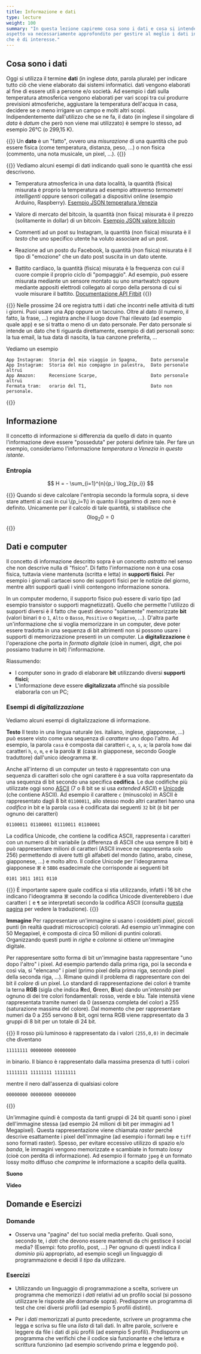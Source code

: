 ```yaml
---
title: Informazione e dati
type: lecture
weight: 100
summary: "In questa lezione capiremo cosa sono i dati e cosa si intende per informazione. Questo
aspetto va necessariamente approfondito per gestire al meglio i dati in modo da mantenere l'informazione
che è di interesse."
---
```


## Cosa sono i dati
Oggi si utilizza il termine **dati** (in inglese *data*, parola plurale) per indicare tutto ciò che viene elaborato dai sistemi informatici.  dati vengono elaborati al fine di essere utili a persone e/o società.  Ad esempio i dati sulla temperatura atmosferica vengono elaborati per vari scopi tra cui produrre previsioni atmosferiche, aggiustare la temperatura dell'acqua in casa, decidere se o meno irrigare un campo e molti altri scopi. Indipendentemente dall'utilizzo che se ne fa, il dato (in inglese il singolare di *data* è *datum* che però non viene mai utilizzato) è sempre lo stesso, ad esempio 26°C (o 299,15 K).

{{<def>}}
Un **dato** è un "fatto", ovvero una *misurazione* di una quantità che può essere fisica
(come temperatura, distanza, peso, ...) o non fisica (commento, una nota musicale, un pixel, ...).
{{</def>}}

{{<example>}}
Vediamo alcuni esempi di dati indicando quali sono le quantità che essi descrivono.
* Temperatura atmosferica in una data località, la quantità (fisica) misurata è proprio la temperatura
ad esempio attraverso *termometri intelligenti* oppure sensori collegati a dispositivi online (esempio
Arduino, Raspberry). 
[Esempio  JSON temperatura Venezia](https://dati.venezia.it/sites/default/files/dataset/opendata/temparia.json)

* Valore di mercato del bitcoin, la quantità (non fisica) misurata è il prezzo (solitamente in dollar) di un
bitcoin. [Esempio JSON valore bitcoin](https://api.coindesk.com/v1/bpi/currentprice.json)

* Commenti ad un post su Instagram, la quantità (non fisica) misurata è il *testo* che uno specifico utente
ha voluto associare ad un post.

* Reazione ad un posto du Facebook, la quantità (non fisica) misurata è il tipo di "emozione" che un dato
post suscita in un dato utente.

* Battito cardiaco, la quantità (fisica) misurata è la frequenza con cui il cuore compie il proprio ciclo
di "pompaggio". Ad esempio, può essere misurata mediante un sensore montato su uno smartwatch oppure mediante
appositi elettrodi collegato al corpo della persona di cui si vuole misurare il battito. [Documentazione API Fitbit](https://dev.fitbit.com/build/reference/device-api/heart-rate/)
{{</example>}}

{{<exercise title="I dati della quotidianità">}}
Nelle prossime 24 ore registra tutti i dati che incontri nelle attività di tutti i giorni. Puoi usare una App oppure un taccuino. Oltre al dato (il numero, il fatto, la frase, ...) registra anche il luogo dove l'hai rilevato (ad esempio quale app) e se si tratta o meno di un dato personale. Per dato personale si intende un dato che ti riguarda direttamente, esempio di dati personali sono: la tua email, la tua data di nascita, la tua canzone preferita, ...

Vediamo un esempio

```
App Instagram:  Storia del mio viaggio in Spagna,     Dato personale
App Instagram:  Storia del mio compagno in palestra,  Dato personale altrui
App Amazon:     Recensione Scarpe,                    Dato personale altrui
Fermata tram:   orario del T1,                        Dato non personale.
```
{{</exercise>}}

## Informazione
Il concetto di informazione si differenzia da quello di dato in quanto l'informazione
deve essere "posseduta" per potersi definire tale. Per fare un esempio, consideriamo
l'informazione *temperatura a Venezia in questo istante*.

### Entropia

$$ H = - \sum_{i=1}^{n}{p_i \log_2{p_i}} $$

{{<attention>}}
Quando si deve calcolare l'entropia secondo la formula sopra, si deve stare attenti ai casi in cui \\(p_i=1\\) in quanto il logaritmo di zero non è definito. Unicamente per il calcolo di tale quantità, si stabilisce che 
$$ 0\log_2{0} = 0 $$
{{</attention>}}

## Dati e computer
Il concetto di informazione descritto sopra è un concetto *astratto* nel senso che non descrive
nulla di "fisico". Di fatto l'informazione non è una cosa fisica, tuttavia viene mantenuta (scritta
e letta) in **supporti fisici**. Per esempio i giornali cartacei sono dei supporti fisici per
le notizie del giorno, mentre altri supporti quali i vinili contengono informazione sonora.

In un computer moderno, il supporto fisico può essere di vario tipo (ad esempio transistor o
supporti magnetizzati). Quello che permette l'utilizzo di supporti diversi è il fatto che questi
devono "solamente" memorizzate **bit** (valori binari `0` o `1`, `Alto` o `Basso`, `Positivo` o
`Negativo`, ...). D'altra parte un'informazione che si voglia memorizzare in un computer, deve
poter essere tradotta in una sequenza di bit altrimenti non si possono usare i supporti di
memorizzazione presenti in un computer. La **digitalizzazione** è l'operazione che porta in
*formato digitale* (cioè in numeri, *digit*, che poi possiamo tradurre in bit) l'informazione.

Riassumendo:
* I computer sono in grado di elaborare **bit** utilizzando diversi **supporti fisici**;
* L'informazione deve essere **digitalizzata** affinché sia possibile elaborarla con un PC;

### Esempi di *digitalizzazione*
Vediamo alcuni esempi di digitalizzazione di informazione.

**Testo**
Il testo in una lingua naturale (es. italiano, inglese, giapponese, ...) può essere visto come
una sequenza di *carattere* uno dopo l'altro. Ad esempio, la parola `casa` è composta dai
caratteri `c`, `a`, `s`, `a`; la parola `home` dai caratteri `h`, `o`, `m`, `e` e la parola
`家` (casa in giapponese, secondo Google traduttore) dall'unico ideogramma `家`.

Anche all'interno di un computer un testo è rappresentato con una sequenza di caratteri solo
che ogni carattere è a sua volta rappresentato da una sequenza di bit secondo una specifica
**codifica**. Le due codifiche più utilizzate oggi sono [ASCII](https://en.wikipedia.org/wiki/ASCII)
 (7 o 8 bit se si usa *extended ASCII*) e [Unicode](https://en.wikipedia.org/wiki/Unicode) (che contiene ASCII). Ad esempio il 
 carattere `c` (minuscolo) in ASCII è rappresentato dagli 8 bit `01100011`, allo stesso modo
 altri caratteri hanno una *codifica* in bit e la parola `casa` è codificata dai
 seguenti `32` bit (`8` bit per ognuno dei caratteri) 

`01100011 01100001 01110011 01100001`

La codifica Unicode, che contiene la codifica ASCII, rappresenta i caratteri con un numero di
bit variabile (a differenza di ASCII che usa sempre 8 bit) è può rappresentare milioni di
caratteri (ASCII invece ne rappresenta solo 256) permettendo di avere tutti gli alfabeti del
mondo (latino, arabo, cinese, giapponese, ...) e molto altro. Il codice Unicode per l'ideogramma
giapponese `家` è `5BB6` esadecimale che corrisponde ai seguenti bit

`0101 1011 1011 0110`

{{<attention>}}
È importante sapere quale codifica si stia utilizzando, infatti i 16 bit che indicano l'ideogramma
`家` secondo la codifica Unicode diventerebbero i due caratteri `[` e `¶` se interpretati secondo
la codifica ASCII (consulta [questa pagina](https://www.ascii-code.com/) per vedere la traduzione).
{{</attention>}}


**Immagine**
Per rappresentare un'immagine si usano i cosiddetti *pixel*, piccoli punti (in realtà
quadrati microscopici) colorati. Ad esempio un'immagine con 50 Megapixel, è composta
di circa 50 milioni di puntini colorati. Organizzando questi punti in *righe* e *colonne*
si ottiene un'immagine digitale. 

Per rappresentare sotto forma di bit un'immagine basta rappresentare "uno dopo l'altro" i
pixel. Ad esempio partendo dalla prima riga, poi la seconda e così via, si "elencano" i
pixel (primo pixel della prima riga, secondo pixel della seconda riga, ...). Rimane quindi
il problema di rappresentare con dei bit il *colore* di un pixel. Lo standard di rappresentazione
dei colori è tramite la terna **RGB** (sigla che indica **R**ed, **G**reen, **B**lue)
dando un'*intensità* per ognuno di dei tre colori fondamentali: rosso, verde e blu. Tale intensità
viene rappresentata tramite numeri da 0 (assenza completa del color) a 255 (saturazione massima
del colore). Dal momento che per rappresentare numeri da 0 a 255 servono 8 bit, ogni
terna RGB viene rappresentato da 3 gruppi di 8 bit per un totale di 24 bit. 

{{<example>}}
Il rosso più luminoso è rappresentato da i valori `(255,0,0)` in decimale che diventano

    11111111 00000000 00000000

in binario. Il bianco è rappresentato dalla massima presenza di tutti i colori

    11111111 11111111 11111111

mentre il nero dall'assenza di qualsiasi colore

    00000000 00000000 00000000

{{</example>}}

Un'immagine quindi è composta da tanti gruppi di 24 bit quanti sono i pixel dell'immagine
stessa (ad esempio 24 milioni di bit per immagini ad 1 Megapixel). Questa rappresentazione
viene chiamata *raster* perché descrive esattamente i pixel dell'immagine (ad esempio i
formati `bmp` e `tiff` sono formati raster). Spesso, per evitare eccessivo utilizzo di spazio
e/o *banda*, le immagini vengono memorizzate e scambiate in formato *lossy* (cioè con
perdita di informazione). Ad esempio il formato `jpeg` è un formato lossy molto diffuso che
*comprime* le informazione a scapito della qualità.


**Suono**

**Video**


## Domande e Esercizi

### Domande
* Osserva una "pagina" del tuo social media preferito. Quali sono, secondo te, i *dati* che
devono essere mantenuti da chi gestisce il social media? (Esempi: foto profilo, post, ...)
Per ognuno di questi indica il *dominio* più appropriato, ad esempio scegli un linguaggio
di programmazione e decidi il *tipo* da utilizzare.

### Esercizi
* Utilizzando un linguaggio di programmazione a scelta, scrivere un programma che memorizzi
i *dati* relativi ad un profilo social (si possono utilizzare le risposte alle domande sopra).
Predisporre un programma di test che crei diversi profili (ad esempio 5 profili distinti).

* Per i *dati* memorizzati al punto precedente, scrivere un programma che legga e scriva su file
una *lista* di tali dati. In altre parole, scrivere e leggere da file i dati di più profili
(ad esempio 5 profili). Predisporre un programma che verifichi che il codice sia funzionante e
che lettura e scrittura funzionino (ad esempio scrivendo prima e leggendo poi).
